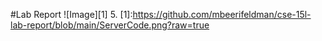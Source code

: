#Lab Report
![Image][1]
5. [1]:https://github.com/mbeerifeldman/cse-15l-lab-report/blob/main/ServerCode.png?raw=true
